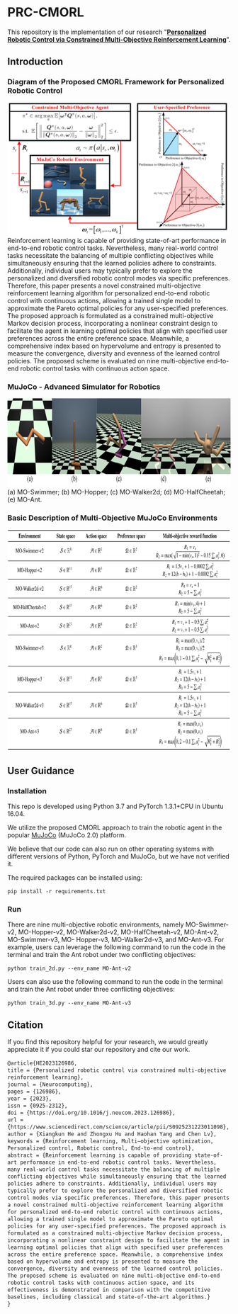 # PRC-CMORL
This repository is the implementation of our research "**[Personalized Robotic Control via Constrained Multi-Objective Reinforcement Learning](https://www.researchgate.net/publication/375254025_Personalized_robotic_control_via_constrained_multi-objective_reinforcement_learning)**".

## Introduction
### Diagram of the Proposed CMORL Framework for Personalized Robotic Control
<img src="figures/framework.jpg" alt="ENV" width="500" height="300">
Reinforcement learning is capable of providing state-of-art performance in end-to-end robotic control tasks.
Nevertheless, many real-world control tasks necessitate the balancing of multiple conflicting objectives while simultaneously ensuring that the learned policies adhere to constraints.
Additionally, individual users may typically prefer to explore the personalized and diversified robotic control modes via specific preferences.
Therefore, this paper presents a novel constrained multi-objective reinforcement learning algorithm for personalized end-to-end robotic control with continuous actions, allowing a trained single model to approximate the Pareto optimal policies for any user-specified preferences.
The proposed approach is formulated as a constrained multi-objective Markov decision process, incorporating a nonlinear constraint design to facilitate the agent in learning optimal policies that align with specified user preferences across the entire preference space.
Meanwhile, a comprehensive index based on hypervolume and entropy is presented to measure the convergence, diversity and evenness of the learned control policies.
The proposed scheme is evaluated on nine multi-objective end-to-end robotic control tasks with continuous action space.

### MuJoCo - Advanced Simulator for Robotics
<img src="figures/env_.jpg" alt="ENV_" width="800" height="200">
(a) MO-Swimmer; (b) MO-Hopper; (c) MO-Walker2d; (d) MO-HalfCheetah; (e) MO-Ant.

###  Basic Description of Multi-Objective MuJoCo Environments
<img src="figures/env.png" alt="ENV" width="800" height="500">


## User Guidance
### Installation
This repo is developed using Python 3.7 and PyTorch 1.3.1+CPU in Ubuntu 16.04. 

We utilize the proposed CMORL approach to train the robotic agent in the popular [MuJoCo](https://mujoco.org/) (MuJoCo 2.0) platform.

We believe that our code can also run on other operating systems with different versions of Python, PyTorch and MuJoCo, but we have not verified it.

The required packages can be installed using:

	pip install -r requirements.txt

 ### Run
 There are nine multi-objective robotic environments, namely MO-Swimmer-v2, MO-Hopper-v2, MO-Walker2d-v2, MO-HalfCheetah-v2, MO-Ant-v2, MO-Swimmer-v3, MO- Hopper-v3, MO-Walker2d-v3, and MO-Ant-v3. 
 For example, users can leverage the following command to run the code in the terminal and train the Ant robot under two conflicting objectives:

	python train_2d.py --env_name MO-Ant-v2
 Users can also use the following command to run the code in the terminal and train the Ant robot under three conflicting objectives:

	python train_3d.py --env_name MO-Ant-v3

## Citation
If you find this repository helpful for your research, we would greatly appreciate it if you could star our repository and cite our work.
```
@article{HE2023126986,
title = {Personalized robotic control via constrained multi-objective reinforcement learning},
journal = {Neurocomputing},
pages = {126986},
year = {2023},
issn = {0925-2312},
doi = {https://doi.org/10.1016/j.neucom.2023.126986},
url = {https://www.sciencedirect.com/science/article/pii/S0925231223011098},
author = {Xiangkun He and Zhongxu Hu and Haohan Yang and Chen Lv},
keywords = {Reinforcement learning, Multi–objective optimization, Personalized control, Robotic control, End-to-end control},
abstract = {Reinforcement learning is capable of providing state-of-art performance in end-to-end robotic control tasks. Nevertheless, many real-world control tasks necessitate the balancing of multiple conflicting objectives while simultaneously ensuring that the learned policies adhere to constraints. Additionally, individual users may typically prefer to explore the personalized and diversified robotic control modes via specific preferences. Therefore, this paper presents a novel constrained multi-objective reinforcement learning algorithm for personalized end-to-end robotic control with continuous actions, allowing a trained single model to approximate the Pareto optimal policies for any user-specified preferences. The proposed approach is formulated as a constrained multi-objective Markov decision process, incorporating a nonlinear constraint design to facilitate the agent in learning optimal policies that align with specified user preferences across the entire preference space. Meanwhile, a comprehensive index based on hypervolume and entropy is presented to measure the convergence, diversity and evenness of the learned control policies. The proposed scheme is evaluated on nine multi-objective end-to-end robotic control tasks with continuous action space, and its effectiveness is demonstrated in comparison with the competitive baselines, including classical and state-of-the-art algorithms.}
}
```
